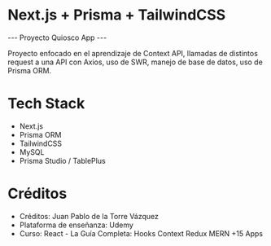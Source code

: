 # Next.js + Prisma + TailwindCSS

--- Proyecto Quiosco App ---

Proyecto enfocado en el aprendizaje de Context API, llamadas de distintos request a una API con Axios, uso de SWR, manejo de base de datos, uso de Prisma ORM.


# Tech Stack


- Next.js
- Prisma ORM
- TailwindCSS
- MySQL
- Prisma Studio / TablePlus

# Créditos

* Créditos: Juan Pablo de la Torre Vázquez <br>
* Plataforma de enseñanza: Udemy <br>
* Curso: React - La Guía Completa: Hooks Context Redux MERN +15 Apps


